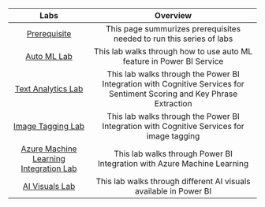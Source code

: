 | Labs | Overview | 
|:------:|:---------:|
|[Prerequisite](https://github.com/lipinght/PBIHackathon/blob/main/AIinPowerBI/Prerequisite.md)|This page summurizes prerequisites needed to run this series of labs|
|[Auto ML Lab](https://github.com/lipinght/PBIHackathon/blob/main/AIinPowerBI/AutoML.md)|This lab walks through how to use auto ML feature in Power BI Service|
|[Text Analytics Lab](https://github.com/lipinght/PBIHackathon/blob/main/AIinPowerBI/TextAnalyticsLab.md)|This lab walks through the Power BI Integration with Cognitive Services for Sentiment Scoring and Key Phrase Extraction|
|[Image Tagging Lab](https://github.com/lipinght/PBIHackathon/blob/main/AIinPowerBI/ImageTaggingLab.md)|This lab walks through the Power BI Integration with Cognitive Services for image tagging|
|[Azure Machine Learning Integration Lab](https://github.com/lipinght/PBIHackathon/blob/main/AAIinPowerBI/AMLLab.md)|This lab walks through Power BI Integration with Azure Machine Learning|
|[AI Visuals Lab](https://github.com/lipinght/PBIHackathon/blob/main/AIinPowerBI/AIVisualLab.md)|This lab walks through different AI visuals available in Power BI|
